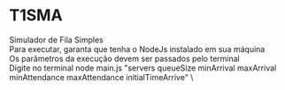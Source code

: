 # T1SMA
Simulador de Fila Simples \
Para executar, garanta que tenha o NodeJs instalado em sua máquina \
Os parâmetros da execução devem ser passados pelo terminal \
Digite no terminal node main.js "servers queueSize minArrival maxArrival minAttendance maxAttendance initialTimeArrive" \
